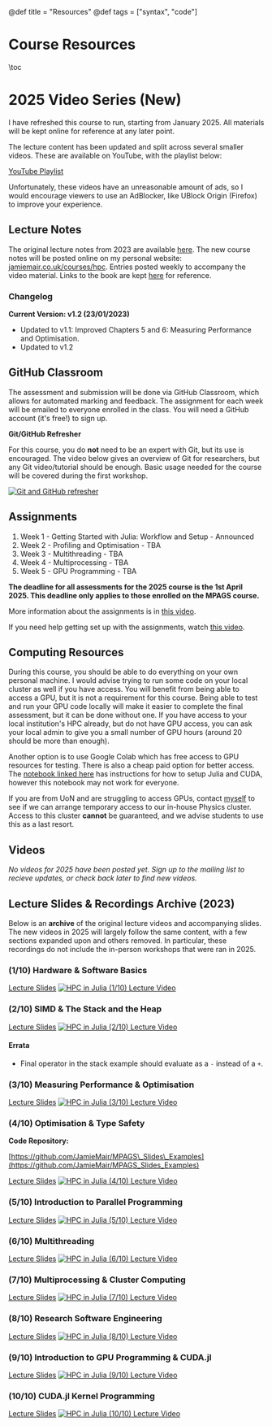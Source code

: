 @def title = "Resources"
@def tags = ["syntax", "code"]

# Course Resources
\toc


# 2025 Video Series (New)

I have refreshed this course to run, starting from January 2025. All materials will be kept online for reference at any later point.

The lecture content has been updated and split across several smaller videos. These are available on YouTube, with the playlist below:

[YouTube Playlist](https://www.youtube.com/playlist?list=PLUAq6xQKFgGr39PiyrPk_C9dhBKvWcjUA)

Unfortunately, these videos have an unreasonable amount of ads, so I would encourage viewers to use an AdBlocker, like UBlock Origin (Firefox) to improve your experience.

## Lecture Notes

The original lecture notes from 2023 are available [here](/assets/book_v1.2.pdf). The new course notes will be posted online on my personal website: [jamiemair.co.uk/courses/hpc](https://www.jamiemair.co.uk/courses/hpc). Entries posted weekly to accompany the video material. Links to the book are kept [here](/assets/book_v1.2.pdf) for reference.

### Changelog
**Current Version: v1.2 (23/01/2023)**

- Updated to v1.1: Improved Chapters 5 and 6: Measuring Performance and Optimisation.
- Updated to v1.2


## GitHub Classroom

The assessment and submission will be done via GitHub Classroom, which allows for automated marking and feedback. The assignment for each week will be emailed to everyone enrolled in the class. You will need a GitHub account (it's free!) to sign up.

**Git/GitHub Refresher**

For this course, you do **not** need to be an expert with Git, but its use is encouraged. The video below gives an overview of Git for researchers, but any Git video/tutorial should be enough. Basic usage needed for the course will be covered during the first workshop.

[![Git and GitHub refresher](https://img.youtube.com/vi/CuOmaUS1FnM/0.jpg)](https://youtu.be/CuOmaUS1FnM)

## Assignments

1. Week 1 - Getting Started with Julia: Workflow and Setup - Announced
2. Week 2 - Profiling and Optimisation - TBA
3. Week 3 - Multithreading - TBA
4. Week 4 - Multiprocessing - TBA
5. Week 5 - GPU Programming - TBA

**The deadline for all assessments for the 2025 course is the 1st April 2025. This deadline only applies to those enrolled on the MPAGS course.**

More information about the assignments is in [this video](https://www.youtube.com/watch?v=utSBW48wzGM&list=PLUAq6xQKFgGr39PiyrPk_C9dhBKvWcjUA&index=3).

If you need help getting set up with the assignments, watch [this video](https://www.youtube.com/watch?v=ag-AEUkHRnQ&list=PLUAq6xQKFgGr39PiyrPk_C9dhBKvWcjUA&index=6).


## Computing Resources

During this course, you should be able to do everything on your own personal machine. I would advise trying to run some code on your local cluster as well if you have access. You will benefit from being able to access a GPU, but it is not a requirement for this course. Being able to test and run your GPU code locally will make it easier to complete the final assessment, but it can be done without one. If you have access to your local institution's HPC already, but do not have GPU access, you can ask your local admin to give you a small number of GPU hours (around 20 should be more than enough).

Another option is to use Google Colab which has free access to GPU resources for testing. There is also a cheap paid option for better access. The [notebook linked here](https://colab.research.google.com/github/ageron/julia_notebooks/blob/master/Julia_Colab_Notebook_Template.ipynb) has instructions for how to setup Julia and CUDA, however this notebook may not work for everyone.

If you are from UoN and are struggling to access GPUs, contact [myself](mailto:jamie.mair@nottingham.ac.uk) to see if we can arrange temporary access to our in-house Physics cluster. Access to this cluster **cannot** be guaranteed, and we advise students to use this as a last resort.

## Videos

*No videos for 2025 have been posted yet. Sign up to the mailing list to recieve updates, or check back later to find new videos.*

## Lecture Slides & Recordings Archive (2023)

Below is an **archive** of the original lecture videos and accompanying slides. The new videos in 2025 will largely follow the same content, with a few sections expanded upon and others removed. In particular, these recordings do not include the in-person workshops that were ran in 2025.

### (1/10) Hardware & Software Basics
[Lecture Slides](/assets/slides/session_1.pdf)
[![HPC in Julia (1/10) Lecture Video](https://img.youtube.com/vi/Y1W-PrIaPJ4/0.jpg)](https://youtu.be/Y1W-PrIaPJ4)

### (2/10) SIMD & The Stack and the Heap
[Lecture Slides](/assets/slides/session_2.pdf)
[![HPC in Julia (2/10) Lecture Video](https://img.youtube.com/vi/YQ6fnFCVa9E/0.jpg)](https://youtu.be/YQ6fnFCVa9E)

#### Errata
- Final operator in the stack example should evaluate as a `-` instead of a `+`.

### (3/10) Measuring Performance & Optimisation

[Lecture Slides](/assets/slides/session_3.pdf)
[![HPC in Julia (3/10) Lecture Video](https://img.youtube.com/vi/EbI49BPcOEs/0.jpg)](https://youtu.be/EbI49BPcOEs)

### (4/10) Optimisation & Type Safety

**Code Repository:**

[https://github.com/JamieMair/MPAGS\_Slides\_Examples](https://github.com/JamieMair/MPAGS_Slides_Examples)

[Lecture Slides](/assets/slides/session_4.pdf)
[![HPC in Julia (4/10) Lecture Video](https://img.youtube.com/vi/wrrmWpZLAS4/0.jpg)](https://youtu.be/wrrmWpZLAS4)

### (5/10) Introduction to Parallel Programming

[Lecture Slides](/assets/slides/session_5.pdf)
[![HPC in Julia (5/10) Lecture Video](https://img.youtube.com/vi/S1fhOIaZEf0/0.jpg)](https://youtu.be/S1fhOIaZEf0)

### (6/10) Multithreading

[Lecture Slides](/assets/slides/session_6.pdf)
[![HPC in Julia (6/10) Lecture Video](https://img.youtube.com/vi/21uLzFmxeU4/0.jpg)](https://youtu.be/21uLzFmxeU4)

### (7/10) Multiprocessing & Cluster Computing

[Lecture Slides](/assets/slides/session_7.pdf)
[![HPC in Julia (7/10) Lecture Video](https://img.youtube.com/vi/mN60PGp1_Lo/0.jpg)](https://youtu.be/mN60PGp1_Lo)

### (8/10) Research Software Engineering

[Lecture Slides](/assets/slides/session_8.pdf)
[![HPC in Julia (8/10) Lecture Video](https://img.youtube.com/vi/Wfg0wjHBk00/0.jpg)](https://youtu.be/Wfg0wjHBk00)


### (9/10) Introduction to GPU Programming & CUDA.jl

[Lecture Slides](/assets/slides/session_9.pdf)
[![HPC in Julia (9/10) Lecture Video](https://img.youtube.com/vi/H3IKa0p66UU/0.jpg)](https://youtu.be/H3IKa0p66UU)

### (10/10) CUDA.jl Kernel Programming

[Lecture Slides](/assets/slides/session_10.pdf)
[![HPC in Julia (10/10) Lecture Video](https://img.youtube.com/vi/M5GMwMtvsnM/0.jpg)](https://youtu.be/M5GMwMtvsnM)